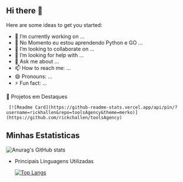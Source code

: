 ## Hi there 👋

<!--
**rickchallen/rickchallen** is a ✨ _special_ ✨ repository because its `README.md` (this file) appears on your GitHub profile.
-->
Here are some ideas to get you started:

- 🔭 I’m currently working on ...
- 🌱 No Momento eu estou aprendendo Python e GO ...
- 👯 I’m looking to collaborate on ...
- 🤔 I’m looking for help with ...
- 💬 Ask me about ...
- 📫 How to reach me: ...
- 😄 Pronouns: ...
- ⚡ Fun fact: ...

🚀 Projetos em Destaques 

     [![Readme Card](https://github-readme-stats.vercel.app/api/pin/?username=rickhallen&repo=toolsAgency&theme=merko)](https://github.com/rickchallen/toolsAgency)
## Minhas Estatisticas
![Anurag's GitHub stats](https://github-readme-stats.vercel.app/api?username=rickchallen&show_icons=true&theme=merko)

- Principais Linguagens Utilizadas
  
   [![Top Langs](https://github-readme-stats.vercel.app/api/top-langs/?username=rickchallen)](https://github.com/anuraghazra/github-readme-stats)

